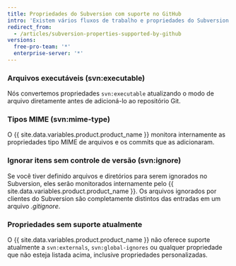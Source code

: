 ```yaml
---
title: Propriedades do Subversion com suporte no GitHub
intro: 'Existem vários fluxos de trabalho e propriedades do Subversion que são semelhantes a funções existentes no {{ site.data.variables.product.product_name }}.'
redirect_from:
  - /articles/subversion-properties-supported-by-github
versions:
  free-pro-team: '*'
  enterprise-server: '*'
---
```


### Arquivos executáveis (svn:executable)

Nós convertemos propriedades `svn:executable` atualizando o modo de arquivo diretamente antes de adicioná-lo ao repositório Git.

### Tipos MIME (svn:mime-type)

O {{ site.data.variables.product.product_name }} monitora internamente as propriedades tipo MIME de arquivos e os commits que as adicionaram.

### Ignorar itens sem controle de versão (svn:ignore)

Se você tiver definido arquivos e diretórios para serem ignorados no Subversion, eles serão monitorados internamente pelo {{ site.data.variables.product.product_name }}. Os arquivos ignorados por clientes do Subversion são completamente distintos das entradas em um arquivo *.gitignore*.

### Propriedades sem suporte atualmente

O {{ site.data.variables.product.product_name }} não oferece suporte atualmente a `svn:externals`, `svn:global-ignores` ou qualquer propriedade que não esteja listada acima, inclusive propriedades personalizadas.
